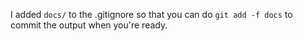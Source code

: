 I added `docs/` to the .gitignore so that you can do `git add -f docs` to commit the output when you're ready.

